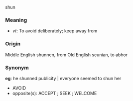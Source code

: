 shun
### Meaning
+ _vt_: To avoid deliberately; keep away from

### Origin

Middle English shunnen, from Old English scunian, to abhor

### Synonym

__eg__: he shunned publicity | everyone seemed to shun her

+ AVOID
+ opposite(s): ACCEPT ; SEEK ; WELCOME


